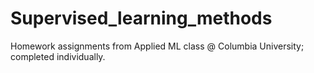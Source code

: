 # Supervised_learning_methods
Homework assignments from Applied ML class @ Columbia University; completed individually.
